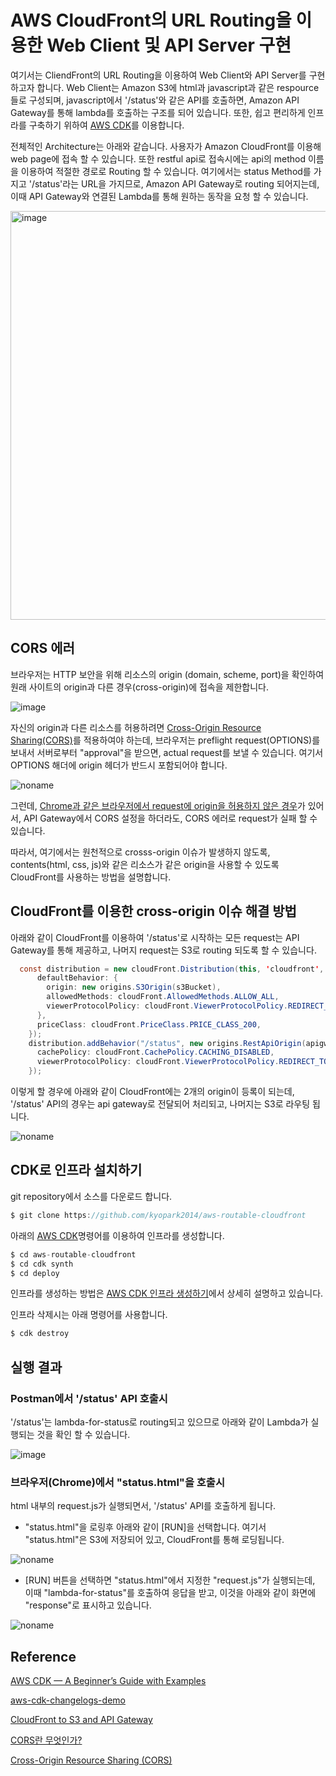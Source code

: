 # AWS CloudFront의 URL Routing을 이용한 Web Client 및 API Server 구현

여기서는 CliendFront의 URL Routing을 이용하여 Web Client와 API Server를 구현하고자 합니다. Web Client는 Amazon S3에 html과 javascript과 같은 respource들로 구성되며, javascript에서 '/status'와 같은 API를 호출하면, Amazon API Gateway를 통해 lambda를 호출하는 구조를 되어 있습니다. 또한, 쉽고 편리하게 인프라를 구축하기 위하여 [AWS CDK](https://github.com/kyopark2014/technical-summary/blob/main/cdk-introduction.md)를 이용합니다.

전체적인 Architecture는 아래와 같습니다. 사용자가 Amazon CloudFront를 이용해 web page에 접속 할 수 있습니다. 또한 restful api로 접속시에는 api의 method 이름을 이용하여 적절한 경로로 Routing 할 수 있습니다. 여기에서는 status Method를 가지고 '/status'라는 URL을 가지므로, Amazon API Gateway로 routing 되어지는데, 이때 API Gateway와 연결된 Lambda를 통해 원하는 동작을 요청 할 수 있습니다. 

<img width="654" alt="image" src="https://user-images.githubusercontent.com/52392004/171968528-f091b951-8e3c-4170-8507-a6d8c263d48b.png">

## CORS 에러 

브라우저는 HTTP 보안을 위해 리소스의 origin (domain, scheme, port)을 확인하여 원래 사이트의 origin과 다른 경우(cross-origin)에 접속을 제한합니다. 

![image](https://user-images.githubusercontent.com/52392004/171963588-1fe1089a-e9fd-4222-b0a3-263dc2fe0d09.png)

자신의 origin과 다른 리소스를 허용하려면 [Cross-Origin Resource Sharing(CORS)](https://developer.mozilla.org/en-US/docs/Web/HTTP/CORS)를 적용하여야 하는데, 브라우저는 preflight request(OPTIONS)를 보내서 서버로부터 "approval"을 받으면, actual request를 보낼 수 있습니다. 여기서 OPTIONS 해더에 origin 헤더가 반드시 포함되어야 합니다.

![noname](https://user-images.githubusercontent.com/52392004/171965277-c06888c4-efd4-48af-b3cd-9038293922ee.png)


그런데, [Chrome과 같은 브라우저에서 request에 origin을 허용하지 않은 경우](https://stackoverflow.com/questions/11182712/refused-to-set-unsafe-header-origin-when-using-xmlhttprequest-of-google-chrome)가 있어서, API Gateway에서 CORS 설정을 하더라도, CORS 에러로 request가 실패 할 수 있습니다. 

따라서, 여기에서는 원천적으로 crosss-origin 이슈가 발생하지 않도록, contents(html, css, js)와 같은 리소스가 같은 origin을 사용할 수 있도록 CloudFront를 사용하는 방법을 설명합니다. 


## CloudFront를 이용한 cross-origin 이슈 해결 방법

아래와 같이 CloudFront를 이용하여 '/status'로 시작하는 모든 request는 API Gateway를 통해 제공하고, 나머지 request는 S3로 routing 되도록 할 수 있습니다.

```java
  const distribution = new cloudFront.Distribution(this, 'cloudfront', {
      defaultBehavior: {
        origin: new origins.S3Origin(s3Bucket),
        allowedMethods: cloudFront.AllowedMethods.ALLOW_ALL,
        viewerProtocolPolicy: cloudFront.ViewerProtocolPolicy.REDIRECT_TO_HTTPS,
      },
      priceClass: cloudFront.PriceClass.PRICE_CLASS_200,  
    });
    distribution.addBehavior("/status", new origins.RestApiOrigin(apigw), {
      cachePolicy: cloudFront.CachePolicy.CACHING_DISABLED,
      viewerProtocolPolicy: cloudFront.ViewerProtocolPolicy.REDIRECT_TO_HTTPS,
    });    
```    

이렇게 할 경우에 아래와 같이 CloudFront에는 2개의 origin이 등록이 되는데, '/status' API의 경우는 api gateway로 전달되어 처리되고, 나머지는 S3로 라우팅 됩니다.

![noname](https://user-images.githubusercontent.com/52392004/171436095-76869042-d7f3-49d9-ba37-015852ec90e5.png)


## CDK로 인프라 설치하기 

git repository에서 소스를 다운로드 합니다.

```c
$ git clone https://github.com/kyopark2014/aws-routable-cloudfront
```

아래의 [AWS CDK](https://github.com/kyopark2014/technical-summary/blob/main/cdk-introduction.md)명령어를 이용하여 인프라를 생성합니다. 

```c
$ cd aws-routable-cloudfront
$ cd cdk synth
$ cd deploy
```

인프라를 생성하는 방법은 [AWS CDK 인프라 생성하기](https://github.com/kyopark2014/aws-routable-cloudfront/tree/main/cdk-cloudfront)에서 상세히 설명하고 있습니다. 

인프라 삭제시는 아래 명령어를 사용합니다.

```c
$ cdk destroy
```

## 실행 결과

### Postman에서 '/status' API 호출시 

'/status'는 lambda-for-status로 routing되고 있으므로 아래와 같이 Lambda가 실행되는 것을 확인 할 수 있습니다.

![image](https://user-images.githubusercontent.com/52392004/171440535-18269d39-9c50-4c66-9e90-c7ec5b17c058.png)

### 브라우저(Chrome)에서 "status.html"을 호출시

html 내부의 request.js가 실행되면서, '/status' API를 호출하게 됩니다.

- "status.html"을 로링후 아래와 같이 [RUN]을 선택합니다. 여기서 "status.html"은 S3에 저장되어 있고, CloudFront를 통해 로딩됩니다.  

![noname](https://user-images.githubusercontent.com/52392004/171988225-2d8618d0-2ac5-412b-9e34-5faf1bc60968.png)


- [RUN] 버튼을 선택하면 "status.html"에서 지정한 "request.js"가 실행되는데, 이때 "lambda-for-status"를 호출하여 응답을 받고, 이것을 아래와 같이 화면에 "response"로 표시하고 있습니다. 

![noname](https://user-images.githubusercontent.com/52392004/171988212-e0647fab-900a-45b2-803b-dfcf39bceb34.png)




## Reference 

[AWS CDK — A Beginner’s Guide with Examples](https://enlear.academy/aws-cdk-a-beginners-guide-with-examples-424c600ac409)

[aws-cdk-changelogs-demo](https://github.com/aws-samples/aws-cdk-changelogs-demo)

[CloudFront to S3 and API Gateway](https://serverlessland.com/patterns/cloudfront-s3-lambda-cdk)

[CORS란 무엇인가?](https://hannut91.github.io/blogs/infra/cors)

[Cross-Origin Resource Sharing (CORS)](https://developer.mozilla.org/en-US/docs/Web/HTTP/CORS)
